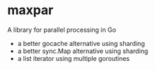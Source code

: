 # maxpar
A library for parallel processing in Go
- a better gocache alternative using sharding
- a better sync.Map alternative using sharding
- a list iterator using multiple goroutines
